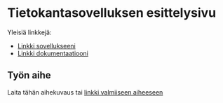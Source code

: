 # Tietokantasovelluksen esittelysivu

Yleisiä linkkejä:

* [Linkki sovellukseeni](https://lilkettu.users.cs.helsinki.fi/ekeittokirja)
* [Linkki dokumentaatiooni](https://github.com/etfairies/E-keittokirja/blob/master/doc/dokumentaatio.pdf)

## Työn aihe

Laita tähän aihekuvaus tai [linkki valmiiseen aiheeseen](http://advancedkittenry.github.io/suunnittelu_ja_tyoymparisto/aiheet/Elektroninen_keittokirja.html) 
